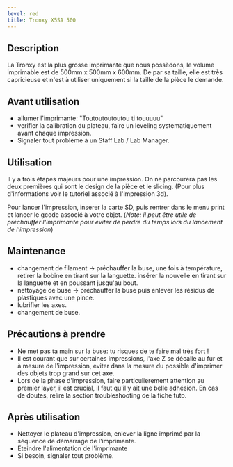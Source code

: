 ```yaml
---
level: red
title: Tronxy X5SA 500
---
```


## Description
<!-- description de la machine -->
La Tronxy est la plus grosse imprimante que nous possèdons, le volume imprimable est de 500mm x 500mm x 600mm. De par sa taille, elle est très capricieuse et n'est à utiliser uniquement si la taille de la pièce le demande.

## Avant utilisation
<!-- prérequis avant de l'utiliser -->
- allumer l'imprimante: "Toutoutoutoutou ti touuuuu"
- verifier la calibration du plateau, faire un leveling systematiquement avant chaque impression.
- Signaler tout problème à un Staff Lab / Lab Manager.

## Utilisation
<!-- comment utiliser la machine -->
Il y a trois étapes majeurs pour une impression. On ne parcourera pas les deux premières qui sont le design de la pièce et le slicing. (Pour plus d'informations voir le tutoriel associé à l'impression 3d).

Pour lancer l'impression, inserer la carte SD, puis rentrer dans le menu print et lancer le gcode associé à votre objet.
(*Note: il peut être utile de préchauffer l'imprimante pour eviter de perdre du temps lors du lancement de l'impression*)

## Maintenance

- changement de filament -> préchauffer la buse, une fois à température, retirer la bobine en tirant sur la languette. insérer la nouvelle en tirant sur la languette et en poussant jusqu'au bout.
- nettoyage de buse -> préchauffer la buse puis enlever les résidus de plastiques avec une pince.
- lubrifier les axes.
- changement de buse.

## Précautions à prendre
<!-- y a t'il des choses parmis lesquels l'utilisateur doit faire particulièrement attention ? -->
- Ne met pas ta main sur la buse: tu risques de te faire mal très fort !
- Il est courant que sur certaines impressions, l'axe Z se décalle au fur et à mesure de l'impression, eviter dans la mesure du possible d'imprimer des objets trop grand sur cet axe.
- Lors de la phase d'impression, faire particulierement attention au premier layer, il est crucial, il faut qu'il y ait une belle adhésion. En cas de doutes, relire la section troubleshooting de la fiche tuto.

## Après utilisation
<!-- comment laisser la machine dans l'etat dans laquelle on l'a trouvé -->
- Nettoyer le plateau d'impression, enlever la ligne imprimé par la séquence de démarrage de l'imprimante.
- Eteindre l'alimentation de l'imprimante
- Si besoin, signaler tout problème.
